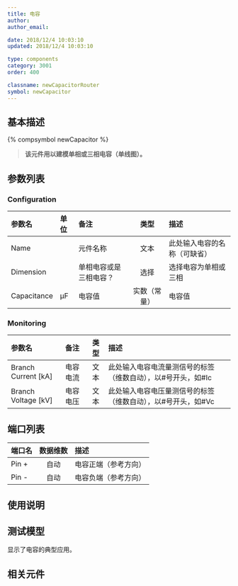 ```yaml
---
title: 电容
author: 
author_email:

date: 2018/12/4 10:03:10
updated: 2018/12/4 10:03:10

type: components
category: 3001
order: 400

classname: newCapacitorRouter
symbol: newCapacitor
---
```

## 基本描述
{% compsymbol newCapacitor %}

> **该元件用以建模单相或三相电容（单线图）。**

## 参数列表
### Configuration
| 参数名 | 单位 | 备注 | 类型 | 描述 |
| :--- | :--- | :--- | :--: | :--- |
| Name |  | 元件名称 | 文本 | 此处输入电容的名称（可缺省） |
| Dimension |  | 单相电容或是三相电容？ | 选择 | 选择电容为单相或三相 |
| Capacitance | μF | 电容值 | 实数（常量） | 电容值 |

### Monitoring
| 参数名 | 备注 | 类型 | 描述 |
| :--- | :--- | :--: | :--- |
| Branch Current \[kA\] | 电容电流 | 文本 | 此处输入电容电流量测信号的标签（维数自动），以#号开头，如#Ic |
| Branch Voltage \[kV\] | 电容电压 | 文本 | 此处输入电容电压量测信号的标签（维数自动），以#号开头，如#Vc |


## 端口列表

| 端口名 | 数据维数 | 描述 |
| :--- | :--:  | :--- |
| Pin + | 自动 |电容正端（参考方向）|                   
| Pin - | 自动 |电容负端（参考方向）|                   

## 使用说明


## 测试模型
[<test name>](<test link>)显示了电容的典型应用。

## 相关元件


